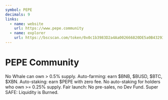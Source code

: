 ```yaml
---
symbol: PEPE
decimals: 9
links:
  - name: website
    url: https://www.pepe.community
  - name: explorer
    url: https://bscscan.com/token/0x0c1b3983D2a4Aa002666820DE5a0B43293291Ea6
---
```


# PEPE Community

No Whale can own > 0.5% supply. Auto-farming: earn $BNB, $BUSD, $BTC, $XBN. Auto-staking: earn $PEPE with zero fee. No auto-staking for holders who own >= 0.25% supply. Fair launch: No pre-sales, no Dev Fund. Super SAFE: Liquidity is Burned.
